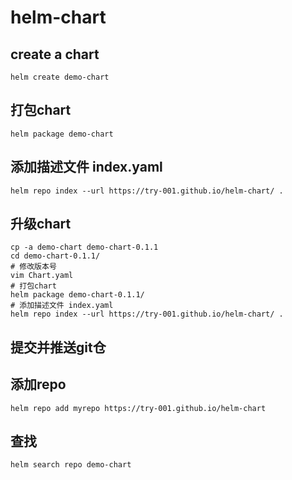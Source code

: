 # helm-chart
## create a chart
```
helm create demo-chart
```

## 打包chart
```
helm package demo-chart
```

## 添加描述文件 index.yaml
```
helm repo index --url https://try-001.github.io/helm-chart/ .
```
## 升级chart
```
cp -a demo-chart demo-chart-0.1.1
cd demo-chart-0.1.1/
# 修改版本号
vim Chart.yaml 
# 打包chart
helm package demo-chart-0.1.1/
# 添加描述文件 index.yaml
helm repo index --url https://try-001.github.io/helm-chart/ .
```
## 提交并推送git仓

## 添加repo
```
helm repo add myrepo https://try-001.github.io/helm-chart
```
## 查找
```
helm search repo demo-chart
```
